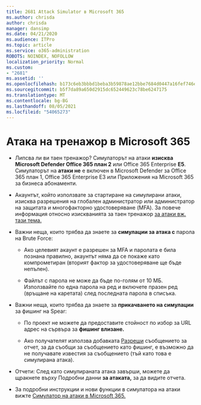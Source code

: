 ```yaml
---
title: 2681 Attack Simulator в Microsoft 365
ms.author: chrisda
author: chrisda
manager: dansimp
ms.date: 04/21/2020
ms.audience: ITPro
ms.topic: article
ms.service: o365-administration
ROBOTS: NOINDEX, NOFOLLOW
localization_priority: Normal
ms.custom:
- "2681"
ms.assetid: ''
ms.openlocfilehash: b173c6eb3bbbd1beba3b59878ae12bbe7684d0447a16fef746e5b97b82349e53
ms.sourcegitcommit: b5f7da89a650d2915dc652449623c78be6247175
ms.translationtype: MT
ms.contentlocale: bg-BG
ms.lasthandoff: 08/05/2021
ms.locfileid: "54065273"
---
```

# <a name="attack-simulator-in-microsoft-365"></a>Атака на тренажор в Microsoft 365

- Липсва ли ви таен тренажор? Симулаторът на атаки **изисква Microsoft Defender Office 365 план 2** или Office 365 Enterprise **E5**. Симулаторът на **атаки не** е включен в Microsoft Defender за Office 365 план 1, Office 365 Enterprise E3 или Приложения на Microsoft 365 за бизнеса абонаменти.

- Акаунтът, който използвате за стартиране на симулирани атаки, изисква разрешения на глобален администратор или администратор на защитата и многофакторно удостоверяване (MFA). За повече информация относно изискванията за таен тренажор [за атаки вж. тази тема.](/microsoft-365/security/office-365-security/attack-simulator)

- Важни неща, които трябва да знаете за **симулации за атака с** парола на Brute Force:

  - Ако целевият акаунт е разрешен за MFA и паролата е била познана правилно, акаунтът няма да се покаже като компрометиран (вторият фактор за удостоверяване ще бъде непълен).

  - Файлът с парола не може да бъде по-голям от 10 МБ. Използвайте по една парола на ред и включете празен ред (връщане на каретата) след последната парола в списъка.

- Важни неща, които трябва да знаете за **прикачването на симулации** за фишинг на Spear:

  - По проект не можете да предоставите стойност по избор за URL адрес на сървъра за **фишинг влизане.**

  - Ако получателят използва добавката [Разреши](/microsoft-365/security/office-365-security/enable-the-report-message-add-in) съобщението за отчет, за да съобщи за съобщението като фишинг, е възможно да не получавате известия за съобщението (тъй като това е симулирана атака).

- Отчети: След като симулираната атака завърши, можете да щракнете върху Подробни данни **за атаката,** за да видите отчета.

- За подробни инструкции и нови функции в симулатора на атаки вижте [Симулатор на атаки в Microsoft 365.](/microsoft-365/security/office-365-security/attack-simulator)
